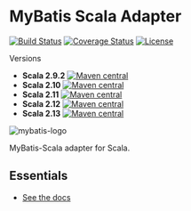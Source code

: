 MyBatis Scala Adapter
=====================

[![Build Status](https://travis-ci.org/mybatis/scala.svg?branch=master)](https://travis-ci.org/mybatis/scala)
[![Coverage Status](https://coveralls.io/repos/mybatis/scala/badge.svg?branch=master&service=github)](https://coveralls.io/github/mybatis/scala?branch=master)
[![License](http://img.shields.io/:license-apache-brightgreen.svg)](http://www.apache.org/licenses/LICENSE-2.0.html)

Versions
* **Scala 2.9.2** [![Maven central](https://maven-badges.herokuapp.com/maven-central/org.mybatis.scala/mybatis-scala-core_2.9.2/badge.svg)](https://maven-badges.herokuapp.com/maven-central/org.mybatis.scala/mybatis-scala-core_2.9.2)
* **Scala 2.10** [![Maven central](https://maven-badges.herokuapp.com/maven-central/org.mybatis.scala/mybatis-scala-core_2.10/badge.svg)](https://maven-badges.herokuapp.com/maven-central/org.mybatis.scala/mybatis-scala-core_2.10)
* **Scala 2.11** [![Maven central](https://maven-badges.herokuapp.com/maven-central/org.mybatis.scala/mybatis-scala-core_2.11/badge.svg)](https://maven-badges.herokuapp.com/maven-central/org.mybatis.scala/mybatis-scala-core_2.11)
* **Scala 2.12** [![Maven central](https://maven-badges.herokuapp.com/maven-central/org.mybatis.scala/mybatis-scala-core_2.12/badge.svg)](https://maven-badges.herokuapp.com/maven-central/org.mybatis.scala/mybatis-scala-core_2.12)
* **Scala 2.13** [![Maven central](https://maven-badges.herokuapp.com/maven-central/org.mybatis.scala/mybatis-scala-core_2.13/badge.svg)](https://maven-badges.herokuapp.com/maven-central/org.mybatis.scala/mybatis-scala-core_2.13)

![mybatis-logo](http://mybatis.github.io/images/mybatis-logo.png)

MyBatis-Scala adapter for Scala.

Essentials
----------

* [See the docs](http://mybatis.github.io/scala/)
